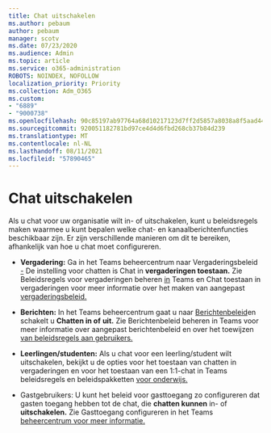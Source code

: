 ```yaml
---
title: Chat uitschakelen
ms.author: pebaum
author: pebaum
manager: scotv
ms.date: 07/23/2020
ms.audience: Admin
ms.topic: article
ms.service: o365-administration
ROBOTS: NOINDEX, NOFOLLOW
localization_priority: Priority
ms.collection: Adm_O365
ms.custom:
- "6889"
- "9000738"
ms.openlocfilehash: 90c85197ab97764a68d10217123d7ff2d5857a8038a8f5aad44c0992063e4ef8
ms.sourcegitcommit: 920051182781bd97ce4d4d6fbd268cb37b84d239
ms.translationtype: MT
ms.contentlocale: nl-NL
ms.lasthandoff: 08/11/2021
ms.locfileid: "57890465"
---
```

# <a name="disable-chat"></a>Chat uitschakelen

Als u chat voor uw organisatie wilt in- of uitschakelen, kunt u beleidsregels maken waarmee u kunt bepalen welke chat- en kanaalberichtenfuncties beschikbaar zijn. Er zijn verschillende manieren om dit te bereiken, afhankelijk van hoe u chat moet configureren.

- **Vergadering:** Ga in het Teams beheercentrum naar Vergaderingsbeleid [-](https://admin.teams.microsoft.com/) De instelling voor chatten is Chat in **vergaderingen toestaan.** Zie Beleidsregels voor vergaderingen beheren [in](https://docs.microsoft.com/microsoftteams/meeting-policies-in-teams) Teams en Chat toestaan in vergaderingen voor meer informatie over het maken van aangepast [vergaderingsbeleid.](https://docs.microsoft.com/microsoftteams/meeting-policies-in-teams#allow-chat-in-meetings)

- **Berichten:** In het Teams beheercentrum gaat u naar [Berichtenbeleid](https://admin.teams.microsoft.com/)en schakelt u **Chatten in of** **uit.** Zie Berichtenbeleid beheren in Teams voor meer informatie over aangepast berichtenbeleid en over het toewijzen [van beleidsregels aan gebruikers.](https://docs.microsoft.com/microsoftteams/messaging-policies-in-teams)

- **Leerlingen/studenten:** Als u chat voor een leerling/student wilt uitschakelen, bekijkt u de opties voor het toestaan van chatten in vergaderingen en voor het toestaan van een 1:1-chat in Teams beleidsregels en beleidspakketten [voor onderwijs.](https://docs.microsoft.com/microsoftteams/policy-packages-edu)

- Gastgebruikers: U kunt het beleid voor gasttoegang zo configureren dat gasten toegang hebben tot de chat, die **chatten kunnen** in- of **uitschakelen.** Zie Gasttoegang configureren in het Teams [beheercentrum voor meer informatie.](https://docs.microsoft.com/microsoftteams/set-up-guests#configure-guest-access-in-the-teams-admin-center)




